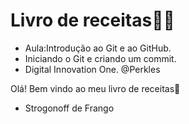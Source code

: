 # Livro de receitas:man_cook:

- Aula:Introdução ao Git e ao GitHub.
-  Iniciando o Git e criando um commit.
- Digital Innovation One.
  @Perkles

Olá! Bem vindo ao meu livro de receitas:wave:

- Strogonoff de Frango
